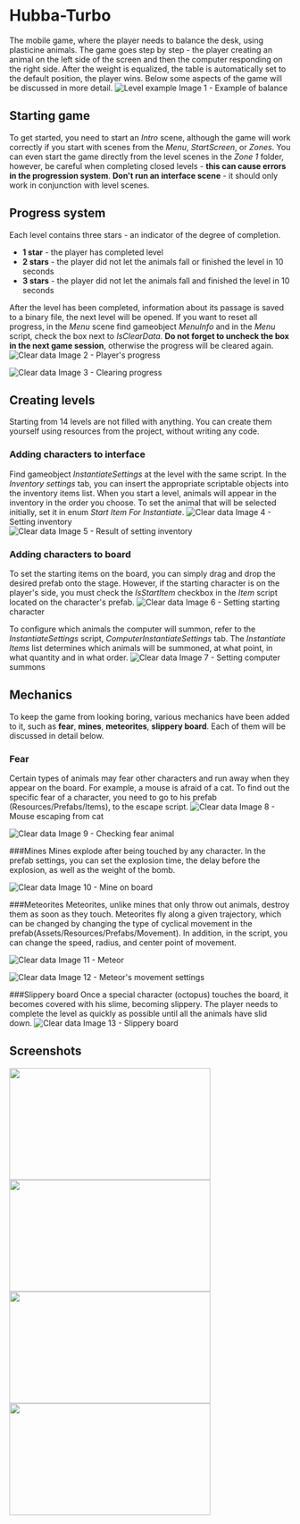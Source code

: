 # Hubba-Turbo
The mobile game, where the player needs to balance the desk, using plasticine animals. The game goes step by step - the player creating an animal on the left side of the screen and then the computer responding on the right side. After the weight is equalized, the table is automatically set to the default position, the player wins. Below some aspects of the game will be discussed in more detail.
![Level example](/Hubba-Turbo/Assets/ScreenShots/VictoryScreen.png "LevelExample")
Image 1 - Example of balance
## Starting game
To get started, you need to start an _Intro_ scene, although the game will work correctly if you start with scenes from the _Menu_, _StartScreen_, or _Zones_. You can even start the game directly from the level scenes in the _Zone 1_ folder, however, be careful when completing closed levels - __this can cause errors in the progression system__. __Don't run an interface scene__ - it should only work in conjunction with level scenes.
## Progress system
Each level contains three stars - an indicator of the degree of completion.
- __1 star__ - the player has completed level
- __2 stars__ - the player did not let the animals fall or finished the level in 10 seconds
- __3 stars__ - the player did not let the animals fall and finished the level in 10 seconds

After the level has been completed, information about its passage is saved to a binary file, the next level will be opened. If you want to reset all progress, in the _Menu_ scene find gameobject _MenuInfo_ and in the _Menu_ script, check the box next to _IsClearData_. __Do not forget to uncheck the box in the next game session__, otherwise the progress will be cleared again.
![Clear data](/Hubba-Turbo/Assets/ScreenShots/LevelsScreen.png "Clear data")
Image 2 - Player's progress

![Clear data](/Hubba-Turbo/Assets/ScreenShots/ClearScreen.png "Clear data")
Image 3 - Clearing progress

## Creating levels
Starting from 14 levels are not filled with anything. You can create them yourself using resources from the project, without writing any code.
### Adding characters to interface
Find gameobject _InstantiateSettings_ at the level with the same script. In the _Inventory settings_ tab, you can insert the appropriate scriptable objects into the inventory items list. When you start a level, animals will appear in the inventory in the order you choose. To set the animal that will be selected initially, set it in enum _Start Item  For Instantiate_.
![Clear data](/Hubba-Turbo/Assets/ScreenShots/SetInventoryScreen.png "Clear data")
Image 4 - Setting inventory <br>
![Clear data](/Hubba-Turbo/Assets/ScreenShots/InventoryScreen.png "Clear data")
Image 5 - Result of setting inventory
### Adding characters to board
To set the starting items on the board, you can simply drag and drop the desired prefab onto the stage. However, if the starting character is on the player's side, you must check the _IsStartItem_ checkbox in the _Item_ script located on the character's prefab.
![Clear data](/Hubba-Turbo/Assets/ScreenShots/ItemScreen.png "Clear data")
Image 6 - Setting starting character

To configure which animals the computer will summon, refer to the _InstantiateSettings_ script, _ComputerInstantiateSettings_ tab. The _Instantiate Items_ list determines which animals will be summoned, at what point, in what quantity and in what order.
![Clear data](/Hubba-Turbo/Assets/ScreenShots/ComputerSettingsScreen.png "Clear data")
Image 7 - Setting computer summons

## Mechanics
To keep the game from looking boring, various mechanics have been added to it, such as __fear__, __mines__, __meteorites__, __slippery board__. Each of them will be discussed in detail below.
### Fear
Certain types of animals may fear other characters and run away when they appear on the board. For example, a mouse is afraid of a cat. To find out the specific fear of a character, you need to go to his prefab (Resources/Prefabs/Items), to the escape script.
![Clear data](/Hubba-Turbo/Assets/ScreenShots/EscapeExampleScreen.png "Clear data")
Image 8 - Mouse escaping from cat

![Clear data](/Hubba-Turbo/Assets/ScreenShots/EscapeCheckScreen.png "Clear data")
Image 9 - Checking fear animal

###Mines
Mines explode after being touched by any character. In the prefab settings, you can set the explosion time, the delay before the explosion, as well as the weight of the bomb.

![Clear data](/Hubba-Turbo/Assets/ScreenShots/MineScreen.png "Clear data")
Image 10 - Mine on board

###Meteorites
Meteorites, unlike mines that only throw out animals, destroy them as soon as they touch. Meteorites fly along a given trajectory, which can be changed by changing the type of cyclical movement in the prefab(Assets/Resources/Prefabs/Movement). In addition, in the script, you can change the speed, radius, and center point of movement.

![Clear data](/Hubba-Turbo/Assets/ScreenShots/MeteorScreen.png "Clear data")
Image 11 - Meteor

![Clear data](/Hubba-Turbo/Assets/ScreenShots/MovementScreen.png "Clear data")
Image 12 - Meteor's movement settings

###Slippery board
Once a special character (octopus) touches the board, it becomes covered with his slime, becoming slippery. The player needs to complete the level as quickly as possible until all the animals have slid down.
![Clear data](/Hubba-Turbo/Assets/ScreenShots/SlipperyBoardScreen.png "Clear data")
Image 13 - Slippery board
## Screenshots
<div>
  <img width="360" height="200" align="left" src="Hubba-Turbo/Assets/ScreenShots/StartScreen.png">
  <img width="360" height="200" align="left" src="Hubba-Turbo/Assets/ScreenShots/LevelsScreen.png">
</div>
<div margin-top = 100>
  <img width="360" height="200" align="left" src="Hubba-Turbo/Assets/ScreenShots/EscapeScreen.png">
  <img width="360" height="200" align="left" src="Hubba-Turbo/Assets/ScreenShots/OctaousScreen.png">
</div>
